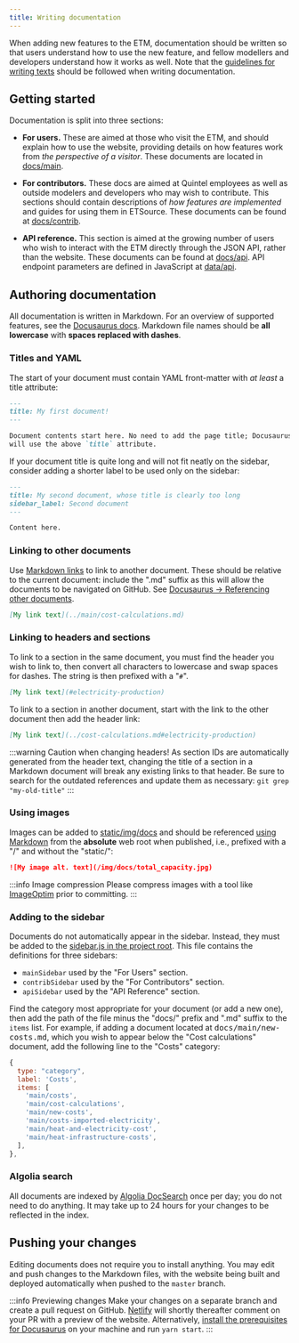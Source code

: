 ```yaml
---
title: Writing documentation
---
```


When adding new features to the ETM, documentation should be written so that users understand how to use the new feature, and fellow modellers and developers understand how it works as well. Note that the [guidelines for writing texts](./authoring-texts.md) should be followed when writing documentation.

## Getting started

Documentation is split into three sections:

* **For users.** These are aimed at those who visit the ETM, and should explain how to use the website, providing details on how features work from *the perspective of a visitor*. These documents are located in [docs/main](https://github.com/quintel/documentation/tree/master/docs/main).

* **For contributors.** These docs are aimed at Quintel employees as well as outside modelers and developers who may wish to contribute. This sections should contain descriptions of *how features are implemented* and guides for using them in ETSource. These documents can be found at [docs/contrib](https://github.com/quintel/documentation/tree/master/docs/contrib).

* **API reference.** This section is aimed at the growing number of users who wish to interact with the ETM directly through the JSON API, rather than the website.  These documents can be found at [docs/api](https://github.com/quintel/documentation/tree/master/docs/api). API endpoint parameters are defined in JavaScript at [data/api](https://github.com/quintel/documentation/tree/master/data/api).

## Authoring documentation

All documentation is written in Markdown. For an overview of supported features, see the [Docusaurus docs](https://v2.docusaurus.io/docs/markdown-features/). Markdown file names should be **all lowercase** with **spaces replaced with dashes**.

### Titles and YAML

The start of your document must contain YAML front-matter with *at least* a title attribute:

```markdown
---
title: My first document!
---

Document contents start here. No need to add the page title; Docusaurus
will use the above `title` attribute.
```

If your document title is quite long and will not fit neatly on the sidebar, consider adding a shorter label to be used only on the sidebar:

```markdown
---
title: My second document, whose title is clearly too long
sidebar_label: Second document
---

Content here.
```

### Linking to other documents

Use [Markdown links](https://www.markdownguide.org/basic-syntax#links) to link to another document. These should be relative to the current document: include the ".md" suffix as this will allow the documents to be navigated on GitHub. See [Docusaurus → Referencing other documents](https://v2.docusaurus.io/docs/markdown-features/#referencing-other-documents).

```markdown title="Linking to 'docs/main/cost-calculations.md' from 'contrib/hi.md'"
[My link text](../main/cost-calculations.md)
```

### Linking to headers and sections

To link to a section in the same document, you must find the header you wish to link to, then convert all characters to lowercase and swap spaces for dashes. The string is then prefixed with a "`#`".

```markdown title="Linking to the 'Electricity production' header"
[My link text](#electricity-production)
```

To link to a section in another document, start with the link to the other document then add the header link:


```markdown title="Linking to 'Electricity production' on 'Cost calculations'"
[My link text](../cost-calculations.md#electricity-production)
```

:::warning Caution when changing headers!
As section IDs are automatically generated from the header text, changing the title of a section in a Markdown document will break any existing links to that header. Be sure to search for the outdated references and update them as necessary: `git grep "my-old-title"`
:::

### Using images

Images can be added to [static/img/docs](https://github.com/quintel/documentation/tree/master/static/img/docs) and should be referenced [using Markdown](https://www.markdownguide.org/basic-syntax#images-1) from the **absolute** web root when published, i.e., prefixed with a "/" and without the "static/":

```markdown
![My image alt. text](/img/docs/total_capacity.jpg)
```

:::info Image compression
Please compress images with a tool like [ImageOptim](https://imageoptim.com/mac) prior to committing.
:::

### Adding to the sidebar

Documents do not automatically appear in the sidebar. Instead, they must be added to the [sidebar.js in the project root](https://github.com/quintel/documentation/blob/master/sidebars.js). This file contains the definitions for three sidebars:

* `mainSidebar` used by the "For Users" section.
* `contribSidebar` used by the "For Contributors" section.
* `apiSidebar` used by the "API Reference" section.

Find the category most appropriate for your document (or add a new one), then add the path of the file minus the "docs/" prefix and ".md" suffix to the `items` list. For example, if adding a document located at <kbd>docs/main/new-costs.md</kbd>, which you wish to appear below the "Cost calculations" document, add the following line to the "Costs" category:

```js {7}
{
  type: "category",
  label: 'Costs',
  items: [
    'main/costs',
    'main/cost-calculations',
    'main/new-costs',
    'main/costs-imported-electricity',
    'main/heat-and-electricity-cost',
    'main/heat-infrastructure-costs',
  ],
},
```

### Algolia search

All documents are indexed by [Algolia DocSearch](https://docsearch.algolia.com/) once per day; you do not need to do anything. It may take up to 24 hours for your changes to be reflected in the index.

## Pushing your changes

Editing documents does not require you to install anything. You may edit and push changes to the Markdown files, with the website being built and deployed automatically when pushed to the `master` branch.

:::info Previewing changes
Make your changes on a separate branch and create a pull request on GitHub. [Netlify](https://www.netlify.com/) will shortly thereafter comment on your PR with a preview of the website. Alternatively, [install the prerequisites for Docusaurus](https://github.com/quintel/documentation/tree/master#installation) on your machine and run `yarn start`.
:::

